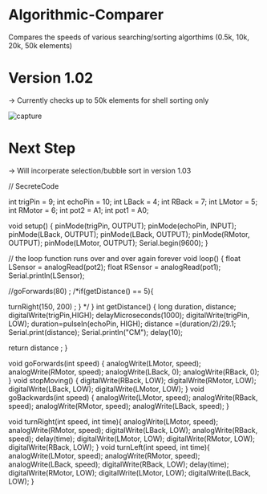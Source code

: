 # Algorithmic-Comparer
Compares the speeds of various searching/sorting algorthims (0.5k, 10k, 20k, 50k elements)

# Version 1.02
-> Currently checks up to 50k elements for shell sorting only

![capture](https://cloud.githubusercontent.com/assets/27081909/24845246/7dd38fd6-1d7e-11e7-9c1c-d785fd501893.JPG)

# Next Step
-> Will incorperate selection/bubble sort in version 1.03


// SecreteCode

int trigPin = 9;
int echoPin = 10;
int LBack = 4;
int RBack = 7;
int LMotor = 5;
int RMotor = 6;
int pot2 = A1;
int pot1 = A0;

void setup() {
  pinMode(trigPin, OUTPUT);
  pinMode(echoPin, INPUT);
  pinMode(LBack, OUTPUT);
  pinMode(LBack, OUTPUT);
  pinMode(RMotor, OUTPUT);
  pinMode(LMotor, OUTPUT);
Serial.begin(9600); 
}

// the loop function runs over and over again forever
void loop() {
 float LSensor = analogRead(pot2);
 float RSensor = analogRead(pot1);
Serial.println(LSensor);
 
 //goForwards(80) ; 
 /*if(getDistance() == 5){
  
   turnRight(150, 200) ; 
   }
 */
}
int getDistance() {
  long duration, distance;
  digitalWrite(trigPin,HIGH);
  delayMicroseconds(1000);
  digitalWrite(trigPin, LOW);
  duration=pulseIn(echoPin, HIGH);
  distance =(duration/2)/29.1;
  Serial.print(distance);
  Serial.println("CM");
  delay(10);

  return distance ; 
}


void goForwards(int speed) {
   analogWrite(LMotor, speed);
   analogWrite(RMotor, speed);
   analogWrite(LBack, 0);
   analogWrite(RBack, 0);
}
void stopMoving() {
  digitalWrite(RBack, LOW);
  digitalWrite(RMotor, LOW);
  digitalWrite(LBack, LOW);
  digitalWrite(LMotor, LOW);
}
void goBackwards(int speed) {
  analogWrite(LMotor, speed);
  analogWrite(RBack, speed);
  analogWrite(RMotor, speed);
  analogWrite(LBack, speed);
}

void turnRight(int speed, int time){
   analogWrite(LMotor, speed);
    analogWrite(RMotor, speed);
    digitalWrite(LBack, LOW);
    analogWrite(RBack, speed);
     delay(time);
      digitalWrite(LMotor, LOW);
      digitalWrite(RMotor, LOW);
      digitalWrite(RBack, LOW);
}
void turnLeft(int speed, int time){
    analogWrite(LMotor, speed);
   analogWrite(RMotor, speed);
    analogWrite(LBack, speed);
     digitalWrite(RBack, LOW);
     delay(time);
      digitalWrite(RMotor, LOW);
       digitalWrite(LMotor, LOW);
        digitalWrite(LBack, LOW);
}






